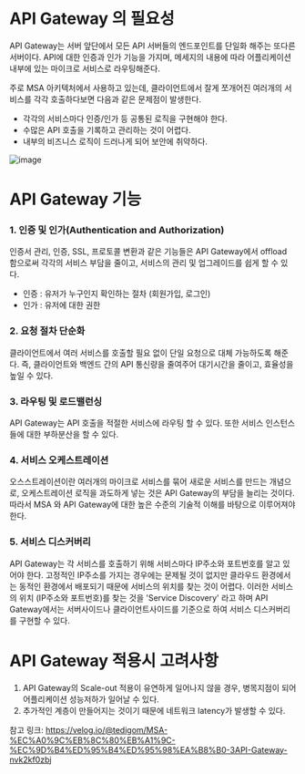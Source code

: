 # API Gateway 의 필요성

API Gateway는 서버 앞단에서 모든 API 서버들의 엔드포인트를 단일화 해주는 또다른 서버이다. API에 대한 인증과 인가 기능을 가지며, 메세지의 내용에 따라 어플리케이션 내부에 있는 마이크로 서비스로 라우팅해준다. 

주로 MSA 아키텍처에서 사용하고 있는데, 클라이언트에서 잘게 쪼개어진 여러개의 서비스를 각각 호출하다보면 다음과 같은 문제점이 발생한다. 
+ 각각의 서비스마다 인증/인가 등 공통된 로직을 구현해야 한다. 
+ 수많은 API 호출을 기록하고 관리하는 것이 어렵다. 
+ 내부의 비즈니스 로직이 드러나게 되어 보안에 취약하다. 

![image](https://user-images.githubusercontent.com/45115557/147713595-1bb0ca91-cd47-4bc1-bd1b-12433b2dc262.png)


# API Gateway 기능
### 1. 인증 및 인가(Authentication and Authorization) 

인증서 관리, 인증, SSL, 프로토콜 변환과 같은 기능들은 API Gateway에서 offload 함으로써 각각의 서비스 부담을 줄이고, 서비스의 관리 및 업그레이드를 쉽게 할 수 있다. 
+ 인증 : 유저가 누구인지 확인하는 절차 (회원가입, 로그인)
+ 인가 : 유저에 대한 권한 

### 2. 요청 절차 단순화

클라이언트에서 여러 서비스를 호출할 필요 없이 단일 요청으로 대체 가능하도록 해준다. 즉, 클라이언트와 백엔드 간의 API 통신량을 줄여주어 대기시간을 줄이고, 효율성을 높일 수 있다. 

### 3. 라우팅 및 로드밸런싱

API Gateway는 API 호출을 적절한 서비스에 라우팅 할 수 있다. 또한 서비스 인스턴스들에 대한 부하분산을 할 수 있다. 

### 4. 서비스 오케스트레이션

오스스트레이션이란 여러개의 마이크로 서비스를 묶어 새로운 서비스를 만드는 개념으로, 오케스트레이션 로직을 과도하게 넣는 것은 API Gateway의 부담을 늘리는 것이다. 따라서 MSA 와 API Gateway에 대한 높은 수준의 기술적 이해를 바탕으로 이루어져야 한다. 

### 5. 서비스 디스커버리

API Gateway는 각 서비스를 호출하기 위해 서비스마다 IP주소와 포트번호를 알고 있어야 한다. 고정적인 IP주소를 가지는 경우에는 문제될 것이 없지만 클라우드 환경에서는 동적인 환경에서 배포되기 때문에 서비스의 위치를 찾는 것이 어렵다. 이러한 서비스의 위치 (IP주소와 포트번호)를 찾는 것을 'Service Discovery' 라고 하며 API Gateway에서는 서버사이드나 클라이언트사이드를 기준으로 하여 서비스 디스커버리를 구현할 수 있다. 


# API Gateway 적용시 고려사항

1. API Gateway의 Scale-out 적용이 유연하게 일어나지 않을 경우, 병목지점이 되어 어플리케이션 성능저하가 일어날 수 있다. 
2. 추가적인 계층이 만들어지는 것이기 때문에 네트워크 latency가 발생할 수 있다. 










참고 링크:
https://velog.io/@tedigom/MSA-%EC%A0%9C%EB%8C%80%EB%A1%9C-%EC%9D%B4%ED%95%B4%ED%95%98%EA%B8%B0-3API-Gateway-nvk2kf0zbj
